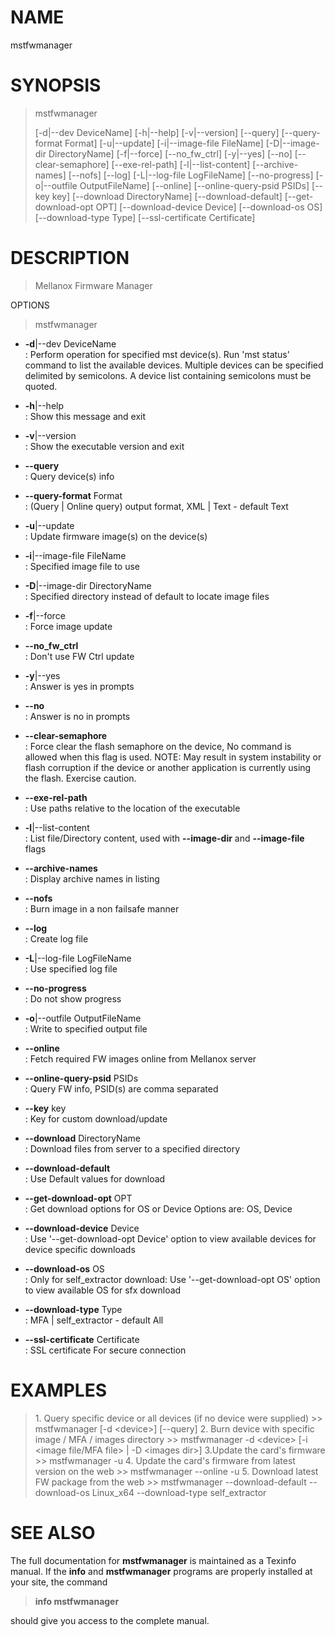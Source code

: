 
# NAME

mstfwmanager

# SYNOPSIS

> mstfwmanager
> 
> \[-d|-\-dev DeviceName\] \[-h|-\-help\] \[-v|-\-version\] \[-\-query\]
> \[-\-query-format Format\] \[-u|-\-update\] \[-i|-\-image-file FileName\]
> \[-D|-\-image-dir DirectoryName\] \[-f|-\-force\] \[-\-no\_fw\_ctrl\]
> \[-y|-\-yes\] \[-\-no\] \[-\-clear-semaphore\] \[-\-exe-rel-path\]
> \[-l|-\-list-content\] \[-\-archive-names\] \[-\-nofs\] \[-\-log\]
> \[-L|-\-log-file LogFileName\] \[-\-no-progress\] \[-o|-\-outfile
> OutputFileName\] \[-\-online\] \[-\-online-query-psid PSIDs\] \[-\-key
> key\] \[-\-download DirectoryName\] \[-\-download-default\]
> \[-\-get-download-opt OPT\] \[-\-download-device Device\]
> \[-\-download-os OS\] \[-\-download-type Type\] \[-\-ssl-certificate
> Certificate\]
> 
# DESCRIPTION

> Mellanox Firmware Manager

OPTIONS

> mstfwmanager

  - **-d**|-\-dev DeviceName  
    : Perform operation for specified mst device(s). Run 'mst status'
    command to list the available devices. Multiple devices can be
    specified delimited by semicolons. A device list containing
    semicolons must be quoted.

  - **-h**|-\-help  
    : Show this message and exit

  - **-v**|-\-version  
    : Show the executable version and exit

  - **-\-query**  
    : Query device(s) info

  - **-\-query-format** Format  
    : (Query | Online query) output format, XML | Text - default Text

  - **-u**|-\-update  
    : Update firmware image(s) on the device(s)

  - **-i**|-\-image-file FileName  
    : Specified image file to use

  - **-D**|-\-image-dir DirectoryName  
    : Specified directory instead of default to locate image files

  - **-f**|-\-force  
    : Force image update

  - **-\-no\_fw\_ctrl**  
    : Don't use FW Ctrl update

  - **-y**|-\-yes  
    : Answer is yes in prompts

  - **-\-no**  
    : Answer is no in prompts

  - **-\-clear-semaphore**  
    : Force clear the flash semaphore on the device, No command is
    allowed when this flag is used. NOTE: May result in system
    instability or flash corruption if the device or another application
    is currently using the flash. Exercise caution.

  - **-\-exe-rel-path**  
    : Use paths relative to the location of the executable

  - **-l**|-\-list-content  
    : List file/Directory content, used with **-\-image-dir** and
    **-\-image-file** flags

  - **-\-archive-names**  
    : Display archive names in listing

  - **-\-nofs**  
    : Burn image in a non failsafe manner

  - **-\-log**  
    : Create log file

  - **-L**|-\-log-file LogFileName  
    : Use specified log file

  - **-\-no-progress**  
    : Do not show progress

  - **-o**|-\-outfile OutputFileName  
    : Write to specified output file

  - **-\-online**  
    : Fetch required FW images online from Mellanox server

  - **-\-online-query-psid** PSIDs  
    : Query FW info, PSID(s) are comma separated

  - **-\-key** key  
    : Key for custom download/update

  - **-\-download** DirectoryName  
    : Download files from server to a specified directory

  - **-\-download-default**  
    : Use Default values for download

  - **-\-get-download-opt** OPT  
    : Get download options for OS or Device Options are: OS, Device

  - **-\-download-device** Device  
    : Use '-\-get-download-opt Device' option to view available devices
    for device specific downloads

  - **-\-download-os** OS  
    : Only for self\_extractor download: Use '-\-get-download-opt OS'
    option to view available OS for sfx download

  - **-\-download-type** Type  
    : MFA | self\_extractor - default All

  - **-\-ssl-certificate** Certificate  
    : SSL certificate For secure connection

# EXAMPLES

> 1\. Query specific device or all devices (if no device were supplied)
> \>\> mstfwmanager \[-d \<device\>\] \[-\-query\]
> 2. Burn device with specific image / MFA / images directory
> \>\> mstfwmanager -d \<device\> \[-i \<image file/MFA file\> | -D \<images dir\>\]
> 3.Update the card's firmware
> \>\> mstfwmanager -u
> 4. Update the card's firmware from latest version on the web
> \>\> mstfwmanager -\-online -u
> 5. Download latest FW package from the web
> \>\> mstfwmanager -\-download-default -\-download-os Linux\_x64 -\-download-type self\_extractor

# SEE ALSO

The full documentation for **mstfwmanager** is maintained as a Texinfo
manual. If the **info** and **mstfwmanager** programs are properly
installed at your site, the command

> **info mstfwmanager**

should give you access to the complete manual.
